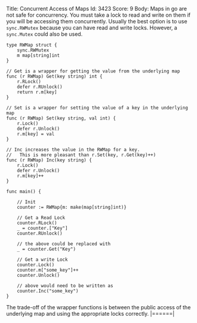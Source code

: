 Title: Concurrent Access of Maps
Id: 3423
Score: 9
Body:
Maps in go are not safe for concurrency. You must take a lock to read and write on them if you will be accessing them concurrently. Usually the best option is to use `sync.RWMutex` because you can have read and write locks. However, a `sync.Mutex` could also be used.


    type RWMap struct {
        sync.RWMutex
        m map[string]int
    }
    
    // Get is a wrapper for getting the value from the underlying map
    func (r RWMap) Get(key string) int {
        r.RLock()
        defer r.RUnlock()
        return r.m[key]
    }

    // Set is a wrapper for setting the value of a key in the underlying map
    func (r RWMap) Set(key string, val int) {
        r.Lock()
        defer r.Unlock()
        r.m[key] = val
    }
    
    // Inc increases the value in the RWMap for a key.
    //   This is more pleasant than r.Set(key, r.Get(key)++)
    func (r RWMap) Inc(key string) {
        r.Lock()
        defer r.Unlock()
        r.m[key]++
    }

    func main() {
    
        // Init
        counter := RWMap{m: make(map[string]int)}
    
        // Get a Read Lock
        counter.RLock()
        _ = counter.["Key"]
        counter.RUnlock()

        // the above could be replaced with
        _ = counter.Get("Key")
    
        // Get a write Lock
        counter.Lock()
        counter.m["some_key"]++
        counter.Unlock()

        // above would need to be written as 
        counter.Inc("some_key")
    }

The trade-off of the wrapper functions is between the public access of the underlying map and using the appropriate locks correctly.
|======|
